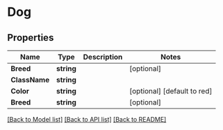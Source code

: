 # Dog

## Properties
Name | Type | Description | Notes
------------ | ------------- | ------------- | -------------
**Breed** | **string** |  | [optional] 
**ClassName** | **string** |  | 
**Color** | **string** |  | [optional] [default to red]
**Breed** | **string** |  | [optional] 

[[Back to Model list]](../README.md#documentation-for-models) [[Back to API list]](../README.md#documentation-for-api-endpoints) [[Back to README]](../README.md)


